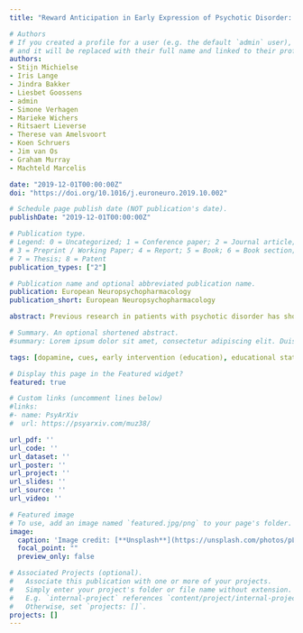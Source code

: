 ```yaml
---
title: "Reward Anticipation in Early Expression of Psychotic Disorder: A Functional MRI Approach"

# Authors
# If you created a profile for a user (e.g. the default `admin` user), write the username (folder name) here 
# and it will be replaced with their full name and linked to their profile.
authors:
- Stijn Michielse
- Iris Lange
- Jindra Bakker
- Liesbet Goossens
- admin
- Simone Verhagen
- Marieke Wichers
- Ritsaert Lieverse
- Therese van Amelsvoort
- Koen Schruers
- Jim van Os
- Graham Murray
- Machteld Marcelis

date: "2019-12-01T00:00:00Z"
doi: "https://doi.org/10.1016/j.euroneuro.2019.10.002"

# Schedule page publish date (NOT publication's date).
publishDate: "2019-12-01T00:00:00Z"

# Publication type.
# Legend: 0 = Uncategorized; 1 = Conference paper; 2 = Journal article;
# 3 = Preprint / Working Paper; 4 = Report; 5 = Book; 6 = Book section;
# 7 = Thesis; 8 = Patent
publication_types: ["2"]

# Publication name and optional abbreviated publication name.
publication: European Neuropsychopharmacology
publication_short: European Neuropsychopharmacology

abstract: Previous research in patients with psychotic disorder has shown widespread abnormalities in brain activation during reward anticipation. Research at the level of subclinical psychotic experiences in individuals unexposed to antipsychotic medication is limited with inconclusive results. Therefore, brain activation during reward anticipation was examined in a larger sample of individuals with subclinical psychotic experiences (PE). Participants in the PE-group were included based on CAPE scores. A sample of emerging adults aged 16–26 years (n = 47) with PE and healthy controls (HC) (n = 40) underwent fMRI scanning. The Monetary Incentive Delay task was conducted with cues related to win, loss or neutral conditions. fMRI nonparametric tests were used to examine the reward versus neutral cue contrast. A significant main effect of the large win (€3.00) > neutral contrast was found in both groups showing activation in many brain areas, including classic reward regions. Whole brain analysis on the group comparison regarding the large win > neutral contrast showed significantly decreased activation in the right insula, putamen and supramarginal gyrus in the PE-group compared to controls. There was no group difference in the hypothesized reward-related region. Decreased activation in the right insula, putamen and supramarginal gyrus during reward anticipation in individuals with PE may be consistent with altered processing of sensory information, related to decreased emotional valuing and motivational tendencies and/or altered motor-cognitive processes. The absence of group differences in striatal activation suggests that activation here is intact in the earliest stages of psychosis and may exhibit progressive deterioration in as the disease develops.

# Summary. An optional shortened abstract.
#summary: Lorem ipsum dolor sit amet, consectetur adipiscing elit. Duis posuere tellus ac convallis placerat. Proin tincidunt magna sed ex sollicitudin condimentum.

tags: [dopamine, cues, early intervention (education), educational status, neostriatum, nucleus accumbens, prefrontal cortex, psychotic disorders, reaction time, ventral tegmental area, brain, reward, gender, avoidance behavior, functional magnetic resonance imaging, brain activity, incentives, young adult, money, positive reinforcement, ventral striatum]

# Display this page in the Featured widget?
featured: true

# Custom links (uncomment lines below)
#links:
#- name: PsyArXiv
#  url: https://psyarxiv.com/muz38/

url_pdf: ''
url_code: ''
url_dataset: ''
url_poster: ''
url_project: ''
url_slides: ''
url_source: ''
url_video: ''

# Featured image
# To use, add an image named `featured.jpg/png` to your page's folder. 
image:
  caption: 'Image credit: [**Unsplash**](https://unsplash.com/photos/pLCdAaMFLTE)'
  focal_point: ""
  preview_only: false

# Associated Projects (optional).
#   Associate this publication with one or more of your projects.
#   Simply enter your project's folder or file name without extension.
#   E.g. `internal-project` references `content/project/internal-project/index.md`.
#   Otherwise, set `projects: []`.
projects: []
---
```

